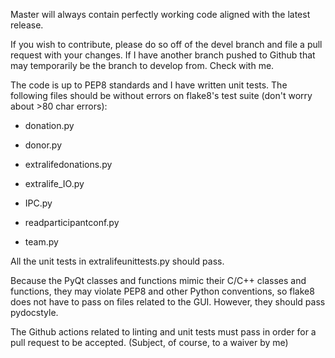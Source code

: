 Master will always contain perfectly working code aligned with the latest release.

If you wish to contribute, please do so off of the devel branch and file a pull request with your changes. If I have another branch pushed to Github that may temporarily be the branch to develop from. Check with me.

The code is up to PEP8 standards and I have written unit tests. The following files should be without errors on flake8's test suite (don't worry about >80 char errors):

- donation.py

- donor.py

- extralifedonations.py

- extralife_IO.py

- IPC.py

- readparticipantconf.py

- team.py

All the unit tests in extralifeunittests.py should pass.

Because the PyQt classes and functions mimic their C/C++ classes and functions, they may violate PEP8 and other Python conventions, so flake8 does not have to pass on files related to the GUI. However, they should pass pydocstyle.

The Github actions related to linting and unit tests must pass in order for a pull request to be accepted. (Subject, of course, to a waiver by me)
